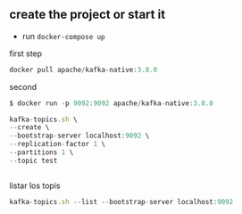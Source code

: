 ## create the project or start it
* run `docker-compose up`

first step

```javascript
docker pull apache/kafka-native:3.8.0

```
second 

```javascript
$ docker run -p 9092:9092 apache/kafka-native:3.8.0


```

```javascript
kafka-topics.sh \
--create \
--bootstrap-server localhost:9092 \
--replication-factor 1 \
--partitions 1 \
--topic test



```

listar los topis

```javascript
kafka-topics.sh --list --bootstrap-server localhost:9092



```
